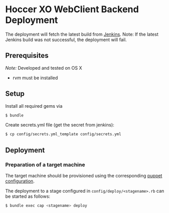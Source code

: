 # Hoccer XO WebClient Backend Deployment

The deployment will fetch the latest build from [Jenkins](https://jenkins.hoccer.de/job/hoccer-talk-develop/). Note: If the latest Jenkins build was not successful, the deployment will fail.

## Prerequisites

*Note:* Developed and tested on OS X

* rvm must be installed

## Setup

Install all required gems via

```bash
$ bundle
```

Create secrets.yml file (get the secret from jenkins):

```bash
$ cp config/secrets.yml_template config/secrets.yml
```

## Deployment

### Preparation of a target machine

The target machine should be provisioned using the corresponding [puppet configuration](https://github.com/hoccer/wall-puppet-configuration).

The deployment to a stage configured in `config/deploy/<stagename>.rb` can be started as follows:

```bash
$ bundle exec cap <stagename> deploy
```
